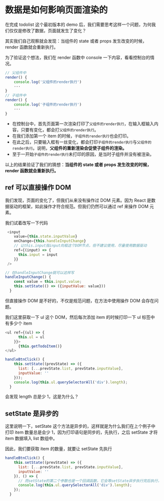 # 数据是如何影响页面渲染的

在完成 todolist 这个最初版本的 demo 后，我们需要思考这样一个问题，为何我们仅仅是修改了数据，页面就发生了变化？

其实我们自己观察就会发现：当组件的 state 或者 props 发生改变的时候，render 函数就会重新执行。

为了验证这个想法，我们在 render 函数中 console 一下内容，看看控制台的情况。

```javascript
// 父组件中
render() {
    console.log('父组件的render执行')
    ···
}
// 子组件中
render() {
    console.log('子组件的render执行')
    ···
}
```

- 在控制台中，首先页面第一次渲染打印了`父组件的render执行`，在输入框输入内容，只要有变化，都会打`父组件的render执行`。
- 在我们添加第一个 item 的时候，`子组件的render执行`也会打印。
- 在此之后，只要输入框有一丝变化，都会打印`子组件的render执行`与`父组件的render执行`。说明，**父组件的重新渲染会促使子组件的渲染。**
- 至于一开始`子组件的render执行`未打印的原因，是当时子组件并没有被渲染。

以上的结果验证了我们的猜想：**当组件的 state 或者 props 发生改变的时候，render 函数就会重新执行。**

## ref 可以直接操作 DOM

我们发现，页面的变化了，但我们从来没有操作过 DOM 元素。因为 React 是数据驱动的框架，如此操作才符合规范。但我们仍然可以通过 ref 来操作 DOM 元素。

我们试着改写一下代码

```javascript
 <input
    value={this.state.inputValue}
    onChange={this.handleInputChange}
    // 让this.input指input向框这个DOM节点，但不建议使用，尽量使用数据驱动
    ref={(input) => {
      this.input = input
    }}
 />

// 在handleInputChange就可以这样写
handleInputChange() {
    const value = this.input.value;
    this.setState(() => ({inputValue: value}))
  }
```

但直接操作 DOM 是不好的，不仅是规范问题，在方法中使用操作 DOM 会存在问题。

我们这里获取一下 ul 这个 DOM，然后每次添加 item 的时候打印一下 ul 标签中有多少个 item

```javascript
<ul ref={(ul) => {
      this.ul = ul
    }}>
      {this.getTodoItem()}
</ul>

handleBtnClick() {
    this.setState((prevState) => ({
      list: [...prevState.list, prevState.inputValue],
      inputValue: ''
    }));
    console.log(this.ul.querySelectorAll('div').length);
  }
```

会发现 length 总是少 1，这是为什么？

## setState 是异步的

这里说明一下，setState 这个方法是异步的，这样就是为什么我们在上个例子中打印 item 数量总是会少 1，因为打印语句是同步的，先执行，之后 setState 才将 item 数据填入 list 数组中。

因此，我们要获取 item 的数量，就要让 setState 先执行

```javascript
handleBtnClick() {
    this.setState((prevState) => ({
      list: [...prevState.list, prevState.inputValue],
      inputValue: ''
    }), () => {
      // 而setState的第二个参数也是一个回调函数，它会等setState异步执行完后执行，也就是等页面更新完了才会执行。
      console.log(this.ul.querySelectorAll('div').length);
    });
  }
```
